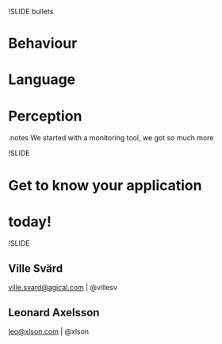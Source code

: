 !SLIDE bullets
# Behaviour
# Language
# Perception

.notes We started with a monitoring tool, we got so much more

!SLIDE
# Get to know your application
# today!

!SLIDE
## Ville Svärd
ville.svard@agical.com | @villesv

## Leonard Axelsson
leo@xlson.com | @xlson
